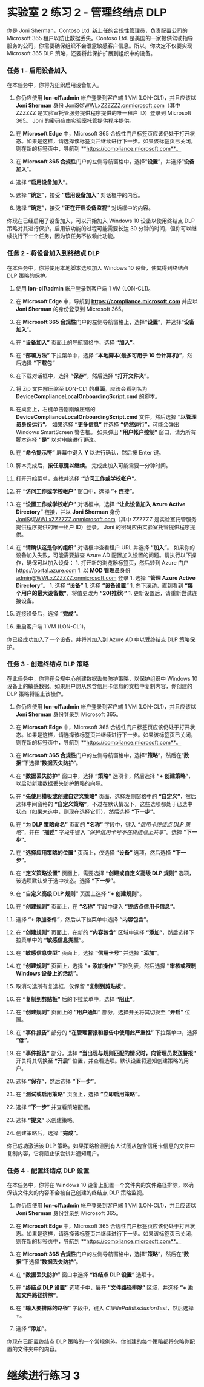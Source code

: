 ﻿# 实验室 2 练习 2 - 管理终结点 DLP

你是 Joni Sherman，Contoso Ltd. 新上任的合规性管理员，负责配置公司的 Microsoft 365 租户以防止数据丢失。Contoso Ltd. 是美国的一家提供驾驶指导服务的公司，你需要确保组织不会泄露敏感客户信息。所以，你决定不仅要实现 Microsoft 365 DLP 策略，还要将此保护扩展到组织中的设备。

### 任务 1 - 启用设备加入

在本任务中，你将为组织启用设备加入。 

1. 你仍应使用 **lon-cl1\admin** 帐户登录到客户端 1 VM (LON-CL1)，并且应该以 **Joni Sherman** 身份 JoniS@WWLxZZZZZZ.onmicrosoft.com（其中 ZZZZZZ 是实验室托管服务提供程序提供的唯一租户 ID）登录到 Microsoft 365。  Joni 的密码应由实验室托管提供程序提供。

2. 在 **Microsoft Edge** 中，Microsoft 365 合规性门户标签页应该仍处于打开状态。如果是这样，请选择该标签页并继续进行下一步。如果该标签页已关闭，则在新的标签页中，导航到 **https://compliance.microsoft.com**。

3. 在 **Microsoft 365 合规性**门户的左侧导航窗格中，选择“**设置**”，并选择“**设备加入**”。

4. 选择 **“启用设备加入”**。

5. 选择 **“确定”**，接受 **“启用设备加入”** 对话框中的内容。

6. 选择 **“确定”**，接受 **“正在开启设备监视”** 对话框中的内容。

你现在已经启用了设备加入，可以开始加入 Windows 10 设备以使用终结点 DLP 策略对其进行保护。启用该功能的过程可能需要长达 30 分钟的时间，但你可以继续执行下一个任务，因为该任务不依赖此功能。

### 任务 2 - 将设备加入到终结点 DLP

在本任务中，你将使用本地脚本选项加入 Windows 10 设备，使其得到终结点 DLP 策略的保护。

1. 使用 **lon-cl1\admin** 帐户登录到客户端 1 VM (LON-CL1)。

2. 在 **Microsoft Edge** 中，导航到 **https://compliance.microsoft.com** 并应以 **Joni Sherman** 的身份登录到 Microsoft 365。

3. 在 **Microsoft 365 合规性**门户的左侧导航窗格上，选择“**设置**”，并选择“**设备加入**”。

4. 在 **“设备加入”** 页面上的导航窗格中，选择 **“加入”**。

5. 在 **“部署方法”** 下拉菜单中，选择 **“本地脚本(最多可用于 10 台计算机)”**，然后选择 **“下载包”**

6. 在下载对话框中，选择 **“保存”**，然后选择 **“打开文件夹”**。

7. 将 Zip 文件解压缩至 LON-CL1 的**桌面**。应该会看到名为 **DeviceComplianceLocalOnboardingScript.cmd** 的脚本。

8. 在桌面上，右键单击刚刚解压缩的 **DeviceComplianceLocalOnboardingScript.cmd** 文件，然后选择 **“以管理员身份运行”**。  如果选择 **“更多信息”** 并选择 **“仍然运行”**，可能会弹出 Windows SmartScreen 警告框。  如果弹出 **“用户帐户控制”** 窗口，请为所有脚本选择 **“是”** 以对电脑进行更改。

9. 在 **“命令提示符”** 屏幕中键入 **Y** 以进行确认，然后按 Enter 键。

10. 脚本完成后，**按任意键以继续**。  完成此加入可能需要一分钟时间。

11. 打开开始菜单，查找并选择 **“访问工作或学校帐户”**。

12. 在 **“访问工作或学校帐户”** 窗口中，选择 **“+ 连接”**。

13. 在 **“设置工作或学校帐户”** 对话框中，选择 **“让此设备加入 Azure Active Directory”** 链接，并以 **Joni Sherman** 身份 JoniS@WWLxZZZZZZ.onmicrosoft.com（其中 ZZZZZZ 是实验室托管服务提供程序提供的唯一租户 ID）登录。  Joni 的密码应由实验室托管提供程序提供。

14. 在 **“请确认这是你的组织”** 对话框中查看租户 URL 并选择 **“加入”**。  如果你的设备加入失败，可能需要排查 Azure AD 配置加入设置的问题。请执行以下操作，确保可以加入设备：
        1. 打开新的浏览器标签页，然后转到 Azure 门户 https://portal.azure.com
        1. 以 **MOD 管理员**身份 admin@WWLxZZZZZZ.onmicrosoft.com 登录
        1. 选择 **“管理 Azure Active Directory”**。
        1. 选择 **“设备”**
        1. 选择 **“设备设置”**
        1. 向下滚动，直到看到 **“每个用户的最大设备数”**，将值更改为 **“20(推荐)”**
        1. 更新设置后，请重新尝试连接设备。

15. 连接设备后，选择 **“完成”**。

16. 重启客户端 1 VM (LON-CL1)。

你已经成功加入了一个设备，并将其加入到 Azure AD 中以受终结点 DLP 策略保护。

### 任务 3 - 创建终结点 DLP 策略

在此任务中，你将在合规中心创建数据丢失防护策略，以保护组织中 Windows 10 设备上的敏感数据。如果用户想从包含信用卡信息的文档中复制内容，你创建的 DLP 策略将阻止该操作。

1. 你仍应使用 **lon-cl1\admin** 帐户登录到客户端 1 VM (LON-CL1)，并且应该以 **Joni Sherman** 身份登录到 Microsoft 365。 

2. 在 **Microsoft Edge** 中，Microsoft 365 合规性门户标签页应该仍处于打开状态。如果是这样，请选择该标签页并继续进行下一步。如果该标签页已关闭，则在新的标签页中，导航到 **https://compliance.microsoft.com**。

3. 在 **Microsoft 365 合规性**门户的左侧导航窗格中，选择“**策略**”，然后在“**数据**”下选择“**数据丢失防护**”。

4. 在 **“数据丢失防护”** 窗口中，选择 **“策略”** 选项卡，然后选择 **“+ 创建策略”**，以启动新建数据丢失防护策略的向导。

5. 在 **“先使用模板或创建自定义策略”** 页面，选择左侧窗格中的 **“自定义”**，然后选择中间窗格的 **“自定义策略”**，不过在默认情况下，这些选项都处于已选中状态（如果未选中，则现在选择它们），然后选择 **“下一步”**。

6. 在 **“为 DLP 策略命名”** 页面的 **“名称”** 字段中，键入 *“信用卡终结点 DLP 策略”*，并在 **“描述”** 字段中键入 *“保护信用卡号不在终结点上共享”*。选择 **“下一步”**。

7. 在 **“选择应用策略的位置”** 页面上，仅选择 **“设备”** 选项，然后选择 **“下一步”**。

8. 在 **“定义策略设置”** 页面上，需要选择 **“创建或自定义高级 DLP 规则”** 选项，该选项默认处于选中状态。选择 **“下一步”**。

9. 在 **“自定义高级 DLP 规则”** 页面上选择 **“+ 创建规则”**。

10. 在 **“创建规则”** 页面上，在 **“名称”** 字段中键入 **“终结点信用卡信息”**。

11. 选择 **“+ 添加条件”**，然后从下拉菜单中选择 **“内容包含”**。

12. 在 **“创建规则”** 页面上，在新的 **“内容包含”** 区域中选择 **“添加”**，然后选择下拉菜单中的 **“敏感信息类型”**。

13. 在 **“敏感信息类型”** 页面上，选择 **“信用卡号”** 并选择 **“添加”**。

14. 在 **“创建规则”** 页面上，选择 **“+ 添加操作”** 下拉列表，然后选择 **“审核或限制 Windows 设备上的活动”**。

15. 取消勾选所有复选框，仅保留 **“复制到剪贴板”**。

16. 在 **“复制到剪贴板”** 后的下拉菜单中，选择 **“阻止”**。

17. 在 **“创建规则”** 页面上的 **“用户通知”** 部分，选择开关将其切换至 **“开启”** 位置。

18. 在 **“事件报告”** 部分的 **“在管理警报和报告中使用此严重性”** 下拉菜单中，选择 **“低”**。

19. 在 **“事件报告”** 部分，选择 **“当出现与规则匹配的情况时，向管理员发送警报”** 开关将其切换至 **“开启”** 位置，并查看选项。默认设置将通知创建策略的用户。

20. 选择 **“保存”**，然后选择 **“下一步”**。

21. 在 **“测试或启用策略”** 页面上，选择 **“立即启用策略”**。

22. 选择 **“下一步”** 并查看策略配置。

23. 选择 **“提交”** 以创建策略。

24. 创建策略后，选择 **“完成”**。

你已成功激活该 DLP 策略。如果策略检测到有人试图从包含信用卡信息的文件中复制内容，它将阻止该尝试并通知用户。

### 任务 4 - 配置终结点 DLP 设置

在本任务中，你将在 Windows 10 设备上配置一个文件夹的文件路径排除，以确保该文件夹的内容不会被自己创建的终结点 DLP 策略监视。

1. 你仍应使用 **lon-cl1\admin** 帐户登录到客户端 1 VM (LON-CL1)，并且应该以 **Joni Sherman** 身份登录到 Microsoft 365。 

2. 在 **Microsoft Edge** 中，Microsoft 365 合规性门户标签页应该仍处于打开状态。如果是这样，请选择该标签页并继续进行下一步。如果该标签页已关闭，则在新的标签页中，导航到 **https://compliance.microsoft.com**。

3. 在 **Microsoft 365 合规性**门户的左侧导航窗格中，选择“**策略**”，然后在“**数据**”下选择“**数据丢失防护**”。

4. 在 **“数据丢失防护”** 窗口中选择 **“终结点 DLP 设置”** 选项卡。

5. 在 **“终结点 DLP 设置”** 选项卡中，展开 **“文件路径排除”** 区域，并选择 **“+ 添加文件路径排除”**。

6. 在 **“输入要排除的路径”** 字段中，键入 *C:\FilePathExclusionTest*，然后选择 **+**。

7. 选择 **“添加”**。

你现在已配置终结点 DLP 策略的一个常规例外。你创建的每个策略都将忽略你配置的文件夹中的内容。

# 继续进行练习 3 